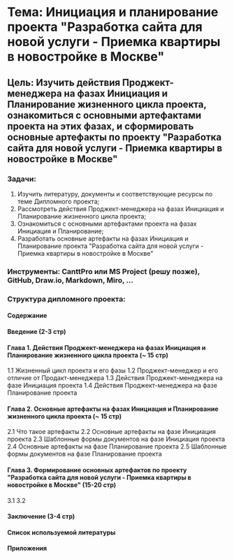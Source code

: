 # Тема: Инициация и планирование проекта "Разработка сайта для новой услуги - Приемка квартиры в новостройке в Москве"
## Цель: Изучить действия Проджект-менеджера на фазах Инициация и Планирование жизненного цикла проекта, ознакомиться с основными артефактами проекта на этих фазах, и сформировать основные артефакты по проекту "Разработка сайта для новой услуги - Приемка квартиры в новостройке в Москве"
### Задачи:
1. Изучить литературу, документы и соответствующие ресурсы по теме Дипломного проекта;
2. Рассмотреть действия Проджект-менеджера на фазах Инициация и Планирование жизненного цикла проекта;
3. Ознакомиться с основными артефактами проекта на фазах Инициация и Планирование;
4. Разработать основные артефакты на фазах Инициация и Планирование проекта "Разработка сайта для новой услуги - Приемка квартиры в новостройке в Москве"
### Инструменты: CanttPro или MS Project (решу позже), GitHub, Draw.io, Markdown, Miro, ...
### Структура дипломного проекта:
#### Содержание
#### Введение (2-3 стр)
#### Глава 1. Действия Проджект-менеджера на фазах Инициация и Планирование жизненного цикла проекта (~ 15 стр)
1.1 Жизненный цикл проекта и его фазы
1.2 Проджект-менеджер и его отличие от Продакт-менеджера
1.3 Действия Проджект-менеджера на фазе Инициация проекта
1.4 Действия Проджект-менеджера на фазе Планирование проекта
#### Глава 2. Основные артефакты на фазах Инициация и Планирование жизненного цикла проекта (~ 15 стр)
2.1 Что такое артефакты
2.2 Основные артефакты на фазе Инициация проекта
2.3 Шаблонные формы документов на фазе Инициация проекта
2.4 Основные артефакты на фазе Планирование проекта
2.5 Шаблонные формы документов на фазе Планирование проекта
#### Глава 3. Формирование основных артефактов по проекту "Разработка сайта для новой услуги - Приемка квартиры в новостройке в Москве" (15-20 стр)
3.1 
3.2
#### Заключение (3-4 стр)
#### Список используемой литературы
#### Приложения
